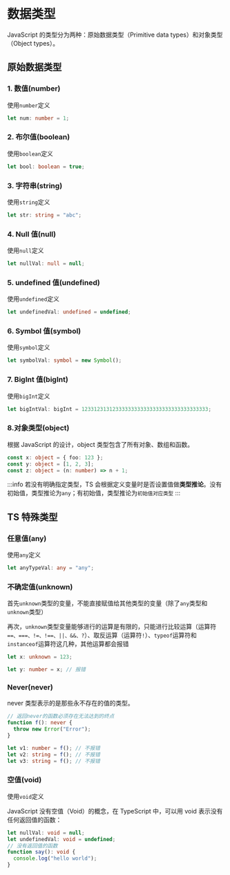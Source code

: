 # 数据类型

JavaScript 的类型分为两种：原始数据类型（Primitive data types）和对象类型（Object types）。

## 原始数据类型

### 1. 数值(number)

使用`number`定义

```ts
let num: number = 1;
```

### 2. 布尔值(boolean)

使用`boolean`定义

```ts
let bool: boolean = true;
```

### 3. 字符串(string)

使用`string`定义

```ts
let str: string = "abc";
```

### 4. Null 值(null)

使用`null`定义

```ts
let nullVal: null = null;
```

### 5. undefined 值(undefined)

使用`undefined`定义

```ts
let undefinedVal: undefined = undefined;
```

### 6. Symbol 值(symbol)

使用`symbol`定义

```ts
let symbolVal: symbol = new Symbol();
```

### 7. BigInt 值(bigInt)

使用`bigInt`定义

```ts
let bigIntVal: bigInt = 12331231312333333333333333333333333333333;
```

### 8.对象类型(object)

根据 JavaScript 的设计，object 类型包含了所有对象、数组和函数。

```ts
const x: object = { foo: 123 };
const y: object = [1, 2, 3];
const z: object = (n: number) => n + 1;
```

:::info
若没有明确指定类型，TS 会根据定义变量时是否设置值做**类型推论**。没有初始值，类型推论为`any`；有初始值，类型推论为`初始值对应类型`
:::



## TS 特殊类型

### 任意值(any)

使用`any`定义

```ts
let anyTypeVal: any = "any";
```

### 不确定值(unknown)

首先`unknown`类型的变量，不能直接赋值给其他类型的变量（除了`any`类型和`unknown`类型）

再次，`unknown`类型变量能够进行的运算是有限的，只能进行比较运算（运算符`==、===、!=、!==、||、&&、?`）、取反运算（运算符`!`）、`typeof`运算符和`instanceof`运算符这几种，其他运算都会报错

```ts
let x: unknown = 123;

let y: number = x; // 报错
```

### Never(never)

never 类型表示的是那些永不存在的值的类型。

```ts
// 返回never的函数必须存在无法达到的终点
function f(): never {
  throw new Error("Error");
}

let v1: number = f(); // 不报错
let v2: string = f(); // 不报错
let v3: string = f(); // 不报错
```

### 空值(void)

使用`void`定义

JavaScript 没有空值（Void）的概念，在 TypeScript 中，可以用 void 表示没有任何返回值的函数：

```ts
let nullVal: void = null;
let undefinedVal: void = undefined;
// 没有返回值的函数
function say(): void {
  console.log("hello world");
}
```